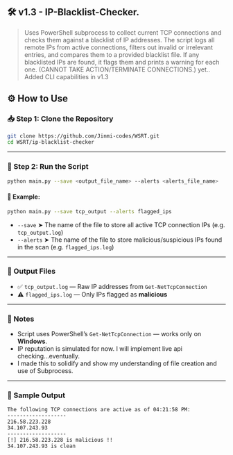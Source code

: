 ## 🛠 v1.3 - IP-Blacklist-Checker.
 >Uses PowerShell subprocess to collect current TCP connections and checks them against a blacklist of IP addresses. 
 >The script logs all remote IPs from active connections, filters out invalid or irrelevant entries, and compares them to a provided blacklist file.
 >If any blacklisted IPs are found, it flags them and prints a warning for each one. (CANNOT TAKE ACTION/TERMINATE CONNECTIONS.) yet..
>Added CLI capabilities in v1.3

## ⚙️ How to Use

### 📥 Step 1: Clone the Repository

```bash
git clone https://github.com/Jinmi-codes/WSRT.git
cd WSRT/ip-blacklist-checker
```

---

### 🚀 Step 2: Run the Script

```bash
python main.py --save <output_file_name> --alerts <alerts_file_name>
```

#### 🔹 Example:
```bash
python main.py --save tcp_output --alerts flagged_ips
```

- `--save` ➤ The name of the file to store all active TCP connection IPs (e.g. `tcp_output.log`)
- `--alerts` ➤ The name of the file to store malicious/suspicious IPs found in the scan (e.g. `flagged_ips.log`)

---

### 📄 Output Files

- ✅ `tcp_output.log` — Raw IP addresses from `Get-NetTcpConnection`
- ⚠️ `flagged_ips.log` — Only IPs flagged as **malicious**

---

### 📝 Notes

- Script uses PowerShell’s `Get-NetTcpConnection` — works only on **Windows**.
- IP reputation is simulated for now. I will implement live api checking...eventually.
- I made this to solidify and show my understanding of file creation and use of Subprocess.
---

### 🧪 Sample Output
```
The following TCP connections are active as of 04:21:58 PM:
-------------------
216.58.223.228
34.107.243.93
-------------------
[!] 216.58.223.228 is malicious !!
34.107.243.93 is clean
```
